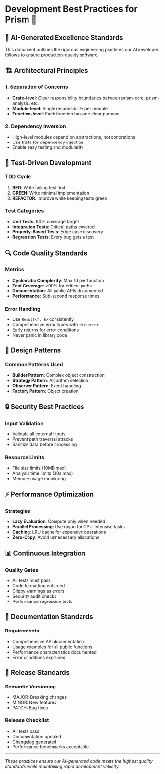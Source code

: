 # Development Best Practices for Prism 🎯

## 🤖 AI-Generated Excellence Standards

This document outlines the rigorous engineering practices our AI developer follows to ensure production-quality software.

## 🏗️ Architectural Principles

### 1. Separation of Concerns
- **Crate-level**: Clear responsibility boundaries between prism-core, prism-analysis, etc.
- **Module-level**: Single responsibility per module
- **Function-level**: Each function has one clear purpose

### 2. Dependency Inversion
- High-level modules depend on abstractions, not concretions
- Use traits for dependency injection
- Enable easy testing and modularity

## 🧪 Test-Driven Development

### TDD Cycle
1. **RED**: Write failing test first
2. **GREEN**: Write minimal implementation
3. **REFACTOR**: Improve while keeping tests green

### Test Categories
- **Unit Tests**: 90% coverage target
- **Integration Tests**: Critical paths covered
- **Property-Based Tests**: Edge case discovery
- **Regression Tests**: Every bug gets a test

## 🔍 Code Quality Standards

### Metrics
- **Cyclomatic Complexity**: Max 10 per function
- **Test Coverage**: >90% for critical paths
- **Documentation**: All public APIs documented
- **Performance**: Sub-second response times

### Error Handling
- Use `Result<T, E>` consistently
- Comprehensive error types with `thiserror`
- Early returns for error conditions
- Never panic in library code

## 📐 Design Patterns

### Common Patterns Used
- **Builder Pattern**: Complex object construction
- **Strategy Pattern**: Algorithm selection
- **Observer Pattern**: Event handling
- **Factory Pattern**: Object creation

## 🔒 Security Best Practices

### Input Validation
- Validate all external inputs
- Prevent path traversal attacks
- Sanitize data before processing

### Resource Limits
- File size limits (10MB max)
- Analysis time limits (30s max)
- Memory usage monitoring

## ⚡ Performance Optimization

### Strategies
- **Lazy Evaluation**: Compute only when needed
- **Parallel Processing**: Use rayon for CPU-intensive tasks
- **Caching**: LRU cache for expensive operations
- **Zero-Copy**: Avoid unnecessary allocations

## 📊 Continuous Integration

### Quality Gates
- All tests must pass
- Code formatting enforced
- Clippy warnings as errors
- Security audit checks
- Performance regression tests

## 📝 Documentation Standards

### Requirements
- Comprehensive API documentation
- Usage examples for all public functions
- Performance characteristics documented
- Error conditions explained

## 🚀 Release Standards

### Semantic Versioning
- MAJOR: Breaking changes
- MINOR: New features
- PATCH: Bug fixes

### Release Checklist
- All tests pass
- Documentation updated
- Changelog generated
- Performance benchmarks acceptable

---

*These practices ensure our AI-generated code meets the highest quality standards while maintaining rapid development velocity.* 